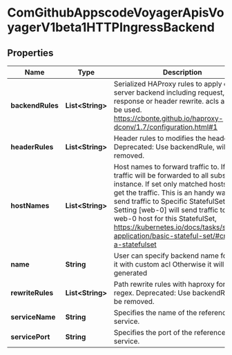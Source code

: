 
# ComGithubAppscodeVoyagerApisVoyagerV1beta1HTTPIngressBackend

## Properties
Name | Type | Description | Notes
------------ | ------------- | ------------- | -------------
**backendRules** | **List&lt;String&gt;** | Serialized HAProxy rules to apply on server backend including request, response or header rewrite. acls also can be used. https://cbonte.github.io/haproxy-dconv/1.7/configuration.html#1 |  [optional]
**headerRules** | **List&lt;String&gt;** | Header rules to modifies the header.  Deprecated: Use backendRule, will be removed. |  [optional]
**hostNames** | **List&lt;String&gt;** | Host names to forward traffic to. If empty traffic will be forwarded to all subsets instance. If set only matched hosts will get the traffic. This is an handy way to send traffic to Specific StatefulSet pod. IE. Setting [web-0] will send traffic to only web-0 host for this StatefulSet, https://kubernetes.io/docs/tasks/stateful-application/basic-stateful-set/#creating-a-statefulset |  [optional]
**name** | **String** | User can specify backend name for using it with custom acl Otherwise it will be generated |  [optional]
**rewriteRules** | **List&lt;String&gt;** | Path rewrite rules with haproxy formatted regex.  Deprecated: Use backendRule, will be removed. |  [optional]
**serviceName** | **String** | Specifies the name of the referenced service. |  [optional]
**servicePort** | **String** | Specifies the port of the referenced service. |  [optional]



